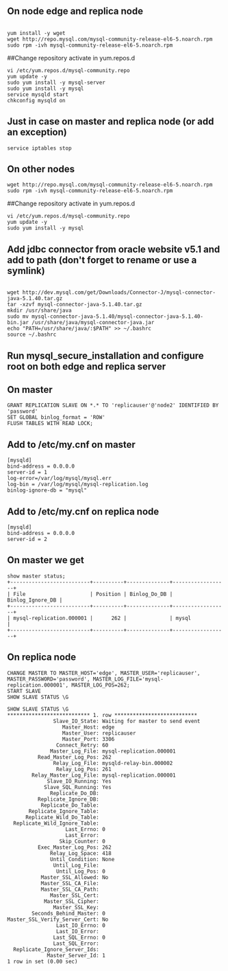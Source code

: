 ## On node edge and replica node

<pre><code>
yum install -y wget
wget http://repo.mysql.com/mysql-community-release-el6-5.noarch.rpm
sudo rpm -ivh mysql-community-release-el6-5.noarch.rpm
</code></pre>

##Change repository activate in yum.repos.d

<pre><code>vi /etc/yum.repos.d/mysql-community.repo
yum update -y
sudo yum install -y mysql-server
sudo yum install -y mysql
service mysqld start
chkconfig mysqld on
</code></pre>

## Just in case on master and replica node (or add an exception)
<pre><code>service iptables stop</code></pre>

## On other nodes
<pre><code>wget http://repo.mysql.com/mysql-community-release-el6-5.noarch.rpm
sudo rpm -ivh mysql-community-release-el6-5.noarch.rpm
</code></pre>

##Change repository activate in yum.repos.d

<pre><code>vi /etc/yum.repos.d/mysql-community.repo
yum update -y
sudo yum install -y mysql
</code></pre>

## Add jdbc connector from oracle website v5.1 and add to path (don't forget to rename or use a symlink)
<pre><code>
wget http://dev.mysql.com/get/Downloads/Connector-J/mysql-connector-java-5.1.40.tar.gz
tar -xzvf mysql-connector-java-5.1.40.tar.gz
mkdir /usr/share/java
sudo mv mysql-connector-java-5.1.40/mysql-connector-java-5.1.40-bin.jar /usr/share/java/mysql-connector-java.jar 
echo "PATH=/usr/share/java/:$PATH" >> ~/.bashrc
source ~/.bashrc
</pre></code>

## Run mysql_secure_installation and configure root on both edge and replica server

## On master 
<pre><code>GRANT REPLICATION SLAVE ON *.* TO 'replicauser'@'node2' IDENTIFIED BY 'password'
SET GLOBAL binlog_format = 'ROW'
FLUSH TABLES WITH READ LOCK;
</code></pre>

## Add to /etc/my.cnf on master

<pre><code>[mysqld]
bind-address = 0.0.0.0
server-id = 1
log-error=/var/log/mysql/mysql.err
log-bin = /var/log/mysql/mysql-replication.log
binlog-ignore-db = "mysql"
</code></pre>

## Add to /etc/my.cnf on replica node
<pre><code>[mysqld]
bind-address = 0.0.0.0
server-id = 2
</code></pre>

## On master we get
<pre><code>show master status;
+--------------------------+----------+--------------+------------------+
| File                     | Position | Binlog_Do_DB | Binlog_Ignore_DB |
+--------------------------+----------+--------------+------------------+
| mysql-replication.000001 |      262 |              | mysql            |
+--------------------------+----------+--------------+------------------+
</code></pre>

## On replica node 
<pre><code>CHANGE MASTER TO MASTER_HOST='edge', MASTER_USER='replicauser', MASTER_PASSWORD='password', MASTER_LOG_FILE='mysql-replication.000001', MASTER_LOG_POS=262;
START SLAVE
SHOW SLAVE STATUS \G

SHOW SLAVE STATUS \G
*************************** 1. row ***************************
               Slave_IO_State: Waiting for master to send event
                  Master_Host: edge
                  Master_User: replicauser
                  Master_Port: 3306
                Connect_Retry: 60
              Master_Log_File: mysql-replication.000001
          Read_Master_Log_Pos: 262
               Relay_Log_File: mysqld-relay-bin.000002
                Relay_Log_Pos: 261
        Relay_Master_Log_File: mysql-replication.000001
             Slave_IO_Running: Yes
            Slave_SQL_Running: Yes
              Replicate_Do_DB: 
          Replicate_Ignore_DB: 
           Replicate_Do_Table: 
       Replicate_Ignore_Table: 
      Replicate_Wild_Do_Table: 
  Replicate_Wild_Ignore_Table: 
                   Last_Errno: 0
                   Last_Error: 
                 Skip_Counter: 0
          Exec_Master_Log_Pos: 262
              Relay_Log_Space: 418
              Until_Condition: None
               Until_Log_File: 
                Until_Log_Pos: 0
           Master_SSL_Allowed: No
           Master_SSL_CA_File: 
           Master_SSL_CA_Path: 
              Master_SSL_Cert: 
            Master_SSL_Cipher: 
               Master_SSL_Key: 
        Seconds_Behind_Master: 0
Master_SSL_Verify_Server_Cert: No
                Last_IO_Errno: 0
                Last_IO_Error: 
               Last_SQL_Errno: 0
               Last_SQL_Error: 
  Replicate_Ignore_Server_Ids: 
             Master_Server_Id: 1
1 row in set (0.00 sec)
</code></pre>
